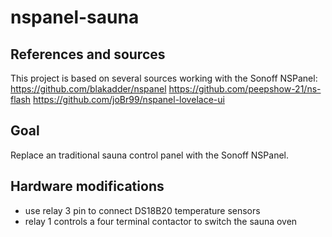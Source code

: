 # nspanel-sauna

## References and sources

This project is based on several sources working with the Sonoff NSPanel:
https://github.com/blakadder/nspanel
https://github.com/peepshow-21/ns-flash
https://github.com/joBr99/nspanel-lovelace-ui

## Goal

Replace an traditional sauna control panel with the Sonoff NSPanel.

## Hardware modifications

- use relay 3 pin to connect DS18B20 temperature sensors
- relay 1 controls a four terminal contactor to switch the sauna oven
